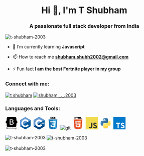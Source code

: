 <h1 align="center">Hi 👋, I'm T Shubham</h1>
<h3 align="center">A passionate full stack developer from India</h3>

<p align="left"> <img src="https://komarev.com/ghpvc/?username=t-shubham-2003&label=Profile%20views&color=0e75b6&style=flat" alt="t-shubham-2003" /> </p>

- 🌱 I’m currently learning **Javascript**

- 📫 How to reach me **shubham.shubh2002@gmail.com**

- ⚡ Fun fact **I am the best Fortnite player in my group**

<h3 align="left">Connect with me:</h3>
<p align="left">
<a href="https://linkedin.com/in/t shubham" target="blank"><img align="center" src="https://raw.githubusercontent.com/rahuldkjain/github-profile-readme-generator/master/src/images/icons/Social/linked-in-alt.svg" alt="t shubham" height="30" width="40" /></a>
<a href="https://instagram.com/shubham._._.2003" target="blank"><img align="center" src="https://raw.githubusercontent.com/rahuldkjain/github-profile-readme-generator/master/src/images/icons/Social/instagram.svg" alt="shubham._._.2003" height="30" width="40" /></a>
</p>

<h3 align="left">Languages and Tools:</h3>
<p align="left"> <a href="https://getbootstrap.com" target="_blank" rel="noreferrer"> <img src="https://raw.githubusercontent.com/devicons/devicon/master/icons/bootstrap/bootstrap-plain-wordmark.svg" alt="bootstrap" width="40" height="40"/> </a> <a href="https://www.cprogramming.com/" target="_blank" rel="noreferrer"> <img src="https://raw.githubusercontent.com/devicons/devicon/master/icons/c/c-original.svg" alt="c" width="40" height="40"/> </a> <a href="https://www.w3schools.com/cpp/" target="_blank" rel="noreferrer"> <img src="https://raw.githubusercontent.com/devicons/devicon/master/icons/cplusplus/cplusplus-original.svg" alt="cplusplus" width="40" height="40"/> </a> <a href="https://www.w3schools.com/css/" target="_blank" rel="noreferrer"> <img src="https://raw.githubusercontent.com/devicons/devicon/master/icons/css3/css3-original-wordmark.svg" alt="css3" width="40" height="40"/> </a> <a href="https://git-scm.com/" target="_blank" rel="noreferrer"> <img src="https://www.vectorlogo.zone/logos/git-scm/git-scm-icon.svg" alt="git" width="40" height="40"/> </a> <a href="https://www.w3.org/html/" target="_blank" rel="noreferrer"> <img src="https://raw.githubusercontent.com/devicons/devicon/master/icons/html5/html5-original-wordmark.svg" alt="html5" width="40" height="40"/> </a> <a href="https://developer.mozilla.org/en-US/docs/Web/JavaScript" target="_blank" rel="noreferrer"> <img src="https://raw.githubusercontent.com/devicons/devicon/master/icons/javascript/javascript-original.svg" alt="javascript" width="40" height="40"/> </a> <a href="https://www.python.org" target="_blank" rel="noreferrer"> <img src="https://raw.githubusercontent.com/devicons/devicon/master/icons/python/python-original.svg" alt="python" width="40" height="40"/> </a> <a href="https://www.typescriptlang.org/" target="_blank" rel="noreferrer"> <img src="https://raw.githubusercontent.com/devicons/devicon/master/icons/typescript/typescript-original.svg" alt="typescript" width="40" height="40"/> </a> </p>

<p><img align="left" src="https://github-readme-stats.vercel.app/api/top-langs?username=t-shubham-2003&show_icons=true&locale=en&layout=compact" alt="t-shubham-2003" /></p>

<p>&nbsp;<img align="center" src="https://github-readme-stats.vercel.app/api?username=t-shubham-2003&show_icons=true&locale=en" alt="t-shubham-2003" /></p>

<p><img align="center" src="https://github-readme-streak-stats.herokuapp.com/?user=t-shubham-2003&" alt="t-shubham-2003" /></p>

